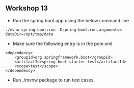 ## Workshop 13

- Run the spring boot app using the below command line

```
./mvnw spring-boot:run -Dspring-boot.run.arguments=--dataDir=/opt/tmp/data
```

- Make sure the following entry is in the pom.xml

```
<dependency>
	<groupId>org.springframework.boot</groupId>
	<artifactId>spring-boot-starter-test</artifactId>
	<scope>test</scope>
</dependency>
```

- Run ./mvnw package to run test cases.
